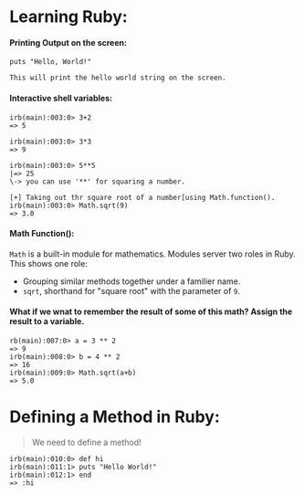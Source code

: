 # Learning Ruby:

#### Printing Output on the screen:

```
puts "Hello, World!"

This will print the hello world string on the screen.
```

#### Interactive shell variables:

```
irb(main):003:0> 3+2
=> 5

irb(main):003:0> 3*3
=> 9

irb(main):003:0> 5**5
|=> 25
\-> you can use '**' for squaring a number.

[+] Taking out thr square root of a number[using Math.function().
irb(main):003:0> Math.sqrt(9)
=> 3.0

```

#### Math Function():

`Math` is a built-in module for mathematics. Modules server two roles in 
Ruby. This shows one role:
* Grouping similar methods together under a familier name.
* `sqrt`, shorthand for "square root" with the parameter of `9`.


#### What if we wnat to remember the result of some of this math? Assign 	  the result to a variable.

```
rb(main):007:0> a = 3 ** 2
=> 9
irb(main):008:0> b = 4 ** 2
=> 16
irb(main):009:0> Math.sqrt(a+b)
=> 5.0
```


# Defining a Method in Ruby:


> We need to define a method!

```
irb(main):010:0> def hi
irb(main):011:1> puts "Hello World!"
irb(main):012:1> end
=> :hi
```


